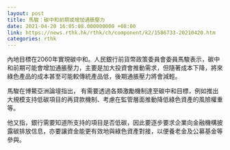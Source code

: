 ```yaml
---
layout: post
title: 馬駿：碳中和前期或增加通脹壓力
date: 2021-04-20 16:05:08.000000000 +08:00
link: https://news.rthk.hk/rthk/ch/component/k2/1586733-20210420.htm
categories: rthk
---
```


內地目標在2060年實現碳中和。人民銀行前貨幣政策委員會委員馬駿表示，碳中和前期可能會增加通脹壓力，主要是加大投資會推動需求，但隨著成本下降，將來綠色產品的成本甚至可能較傳統產品低，後期通脹壓力將會減輕。

馬駿在博鰲亞洲論壇指出， 有需要透過各類激勵機制達至碳中和目標，例如推出大規模支持低碳項目的再貸款機制、考慮在監管層面推動降低綠色資產的風險權重等。

他又指，銀行需要知道所支持的項目是否低碳，因此要逐步要求企業向金融機構披露碳排放信息，亦要讓資金能更有效地與綠色資產對接，以便養老金及公募基金等參與。
